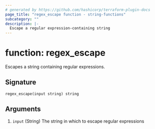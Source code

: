 ```yaml
---
# generated by https://github.com/hashicorp/terraform-plugin-docs
page_title: "regex_escape function - string-functions"
subcategory: ""
description: |-
  Escape a regular expression-containing string
---
```


# function: regex_escape

Escapes a string containing regular expressions.



## Signature

<!-- signature generated by tfplugindocs -->
```text
regex_escape(input string) string
```

## Arguments

<!-- arguments generated by tfplugindocs -->
1. `input` (String) The string in which to escape regular expressions

